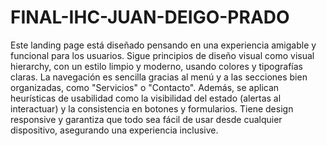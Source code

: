 # FINAL-IHC-JUAN-DEIGO-PRADO

Este landing page está diseñado pensando en una experiencia amigable y funcional para los usuarios. Sigue principios de diseño visual como visual hierarchy, con un estilo limpio y moderno, usando colores y tipografías claras. La navegación es sencilla gracias al menú y a las secciones bien organizadas, como "Servicios" o "Contacto". Además, se aplican heurísticas de usabilidad como la visibilidad del estado (alertas al interactuar) y la consistencia en botones y formularios. Tiene design responsive y garantiza que todo sea fácil de usar desde cualquier dispositivo, asegurando una experiencia inclusive.
